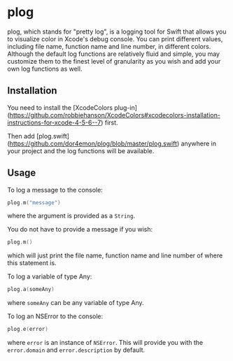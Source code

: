 # plog

plog, which stands for "pretty log", is a logging tool for Swift that allows you to visualize color in Xcode's debug console. You can print different values, including file name, function name and line number, in different colors. Although the default log functions are relatively fluid and simple, you may customize them to the finest level of granularity as you wish and add your own log functions as well.

## Installation

You need to install the [XcodeColors plug-in] (https://github.com/robbiehanson/XcodeColors#xcodecolors-installation-instructions-for-xcode-4-5-6--7) first.

Then add [plog.swift] (https://github.com/dor4emon/plog/blob/master/plog.swift) anywhere in your project and the log functions will be available.

## Usage

To log a message to the console:
```swift
plog.m("message")
```

where the argument is provided as a `String`.

You do not have to provide a message if you wish:
```swift
plog.m()
```

which will just print the file name, function name and line number of where this statement is.

To log a variable of type Any:
```swift
plog.a(someAny)
```

where `someAny` can be any variable of type Any.

To log an NSError to the console:
```swift
plog.e(error)
```

where `error` is an instance of `NSError`. This will provide you with the `error.domain` and `error.description` by default.

